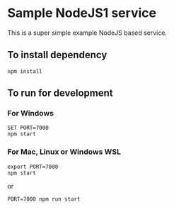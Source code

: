 # Sample NodeJS1 service

This is a super simple example NodeJS based service.

## To install dependency

```shell
npm install
```

## To run for development

### For Windows

```shell
SET PORT=7000
npm start
```

### For Mac, Linux or Windows WSL

```shell
export PORT=7000
npm start
```

or

```shell
PORT=7000 npm run start
```
